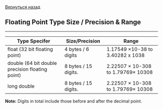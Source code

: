 [Вернуться назад](/README.md)

## Floating Point Type Size / Precision & Range

---

| Type Specifer | Size/Precision | Range |
|---------------|----------------|-------|
float (32 bit floating point)|4 bytes / 6 digits|1.17549 ×10-38 to 3.40282 x 1038|
double (64 bit double precision floating point)|8 bytes / 15 digits.|2.22507 × 10-308 to 1.79769× 10308|
long double|8 bytes / 15 digits.|2.22507 × 10-308 to 1.79769× 10308|

**Note:** Digits in total include those before and after the decimal point.

